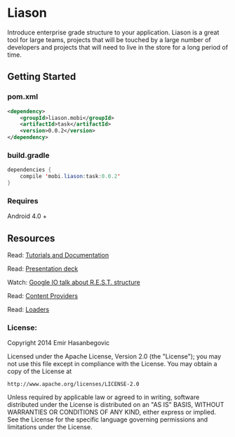 Liason
===============================
Introduce enterprise grade structure to your application. Liason is a great tool for large teams, projects that  will be touched by a large number of developers and projects that will need to live in the store for a long period of time.
## Getting Started
### pom.xml
```xml
<dependency>
    <groupId>liason.mobi</groupId>
    <artifactId>task</artifactId>
    <version>0.0.2</version>
</dependency>
```
### build.gradle
```java
dependencies {
    compile 'mobi.liason:task:0.0.2'
}
```
### Requires
Android 4.0 +



## Resources

Read:
[Tutorials and Documentation](https://github.com/EmirWeb/liason/wiki)

Read:
[Presentation deck](https://docs.google.com/a/emirweb.com/presentation/d/1WvuQp3kk8gRHLGzpbPfpwRmMyJwId3h6RNvlEaqQIZ4/edit?pli=1#slide=id.g33cc3cf42_01629)

Watch:
[Google IO talk about R.E.S.T. structure](http://tinyurl.com/restIO)

Read:
[Content Providers](http://tinyurl.com/androidproviders)

Read:
[Loaders](http://tinyurl.com/androidloaders)


### License:

Copyright 2014 Emir Hasanbegovic

Licensed under the Apache License, Version 2.0 (the "License");
you may not use this file except in compliance with the License.
You may obtain a copy of the License at

    http://www.apache.org/licenses/LICENSE-2.0

Unless required by applicable law or agreed to in writing, software
distributed under the License is distributed on an "AS IS" BASIS,
WITHOUT WARRANTIES OR CONDITIONS OF ANY KIND, either express or implied.
See the License for the specific language governing permissions and
limitations under the License.
